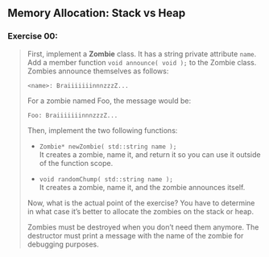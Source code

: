 ## Memory Allocation: Stack vs Heap
### Exercise 00:

> First, implement a <b>Zombie</b> class. It has a string private attribute `name`.<br>
Add a member function `void announce( void );` to the Zombie class. Zombies
announce themselves as follows:
>
> ```
> <name>: BraiiiiiiinnnzzzZ...
> ```
> 
> For a zombie named Foo, the message
would be:
>
> ```
> Foo: BraiiiiiiinnnzzzZ...
> ```
>
> Then, implement the two following functions:
> * `Zombie* newZombie( std::string name );`<br>
>   It creates a zombie, name it, and return it so you can use it outside of the function
scope.
>
> * `void randomChump( std::string name );`<br>
It creates a zombie, name it, and the zombie announces itself.
>
> Now, what is the actual point of the exercise? You have to determine in what case
it’s better to allocate the zombies on the stack or heap.
>
> Zombies must be destroyed when you don’t need them anymore. The destructor must
print a message with the name of the zombie for debugging purposes.
